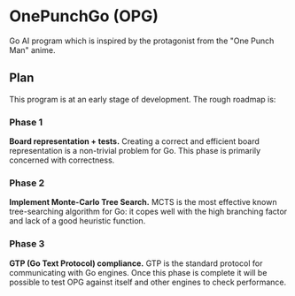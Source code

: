 # OnePunchGo (OPG)
Go AI program which is inspired by the protagonist from the "One Punch Man" anime.

## Plan
This program is at an early stage of development. The rough roadmap is:

### Phase 1
<b>Board representation + tests.</b> Creating a correct and efficient board representation is a non-trivial problem for Go. This phase is primarily concerned with correctness.

### Phase 2
<b>Implement Monte-Carlo Tree Search.</b> MCTS is the most effective known tree-searching algorithm for Go: it copes well with the high branching factor and lack of a good heuristic function.

### Phase 3
<b>GTP (Go Text Protocol) compliance.</b> GTP is the standard protocol for communicating with Go engines. Once this phase is complete it will be possible to test OPG against itself and other engines to check performance.
